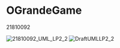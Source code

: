 # OGrandeGame
21810092



![21810092_UML_LP2_2](https://user-images.githubusercontent.com/32282214/188950792-177ef40e-0b89-4515-9e26-1534ad925a13.png)
![DraftUMLLP2_2](https://user-images.githubusercontent.com/32282214/188951099-31bc365f-64ce-4a7b-adcc-04a99889b7cd.jpg)
